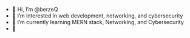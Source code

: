 - 👋 Hi, I’m @berzeQ
- 👀 I’m interested in web development, networking, and cybersecurity  
- 🌱 I’m currently learning  MERN stack, Networking, and Cybersecurity
- 💞️ 


<!---
berzeQ/berzeQ is a ✨ special ✨ repository because its `README.md` (this file) appears on your GitHub profile.
You can click the Preview link to take a look at your changes.
--->
